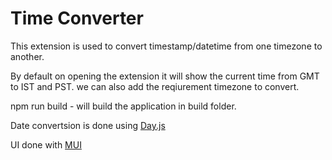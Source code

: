 # Time Converter

This extension is used to convert timestamp/datetime from one timezone to another.

By default on opening the extension it will show the current time from GMT to IST and PST. we can also add the reqiurement timezone to convert.

npm run build - will build the application in build folder.

Date convertsion is done using [Day.js](https://day.js.org/)

UI done with [MUI](https://mui.com/material-ui)